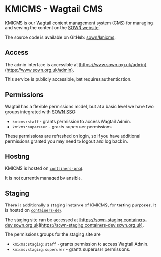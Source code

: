 # KMICMS - Wagtail CMS

KMICMS is our [Wagtail](https://wagtail.org) content management system (CMS) for managing and serving the content on the [SOWN website](https://www.sown.org.uk).

The source code is available on GitHub: [sown/kmicms](https://github.com/sown/kmicms).

## Access

The admin interface is accessible at [https://www.sown.org.uk/admin](https://www.sown.org.uk/admin).

This service is publicly accessible, but requires authentication.

## Permissions

Wagtail has a flexible permissions model, but at a basic level we have two groups integrated with [SOWN SSO](./sso.md):

* `kmicms:staff` - grants permission to access Wagtail Admin.
* `kmicms:superuser` - grants superuser permissions.

These permissions are refreshed on login, so if you have additional permissions granted you may need to logout and log back in.

## Hosting

KMICMS is hosted on [`containers-prod`](../infrastructure/servers/containers.md#containers-prod-containers-2).

It is not currently managed by ansible.

## Staging

There is additionally a staging instance of KMICMS, for testing purposes. It is hosted on [`containers-dev`](../infrastructure/servers/containers.md#containers-dev-containers-1).

The staging site can be accessed at [https://sown-staging.containers-dev.sown.org.uk](https://sown-staging.containers-dev.sown.org.uk).

The permissions groups for the staging site are:

* `kmicms:staging:staff` - grants permission to access Wagtail Admin.
* `kmicms:staging:superuser` - grants superuser permissions.